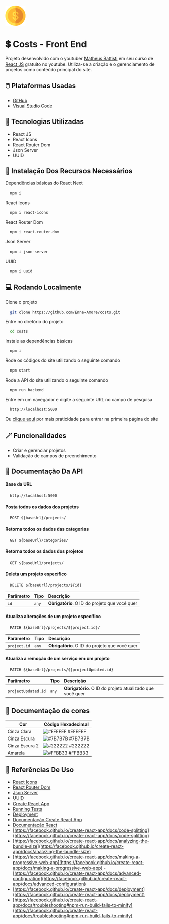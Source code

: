 
![Logo Da Costs](https://github.com/matheusbattisti/curso_react_yt/blob/d36606ba5a99d655cc901698337f1ad432da60c6/src/img/costs_logo.png)


# 💲 Costs - Front End

Projeto desenvolvido com o youtuber [Matheus Battisti](https://www.youtube.com/@MatheusBattisti) em seu curso de [React JS](https://youtube.com/playlist?list=PLnDvRpP8BneyVA0SZ2okm-QBojomniQVO&si=mP84Itow-4nrXjpK) gratuito no youtube. Utiliza-se a criação e o gerenciamento de projetos como conteúdo principal do site.


<!-- ## ✅ Demonstração

[link](url) -->


## 🖱️ Plataformas Usadas

- [GitHub](https://about.github.com/)
- [Visual Studio Code](https://code.visualstudio.com/)


## 🚀 Tecnologias Utilizadas

- React JS
- React Icons
- React Router Dom
- Json Server
- UUID


## 💾 Instalação Dos Recursos Necessários

Dependências básicas do React Next

```bash
  npm i
``` 

React Icons

```bash
  npm i react-icons
```

React Router Dom

```bash
  npm i react-router-dom
```

Json Server

```bash
  npm i json-server
```

UUID

```bash
  npm i uuid
```

## 💻 Rodando Localmente

Clone o projeto

```bash
  git clone https://github.com/Enne-Amore/costs.git
```

Entre no diretório do projeto

```bash
  cd costs
```

Instale as dependências básicas

```bash
  npm i
```

Rode os códigos do site utilizando o seguinte comando

```bash
  npm start
```

Rode a API do site utilizando o seguinte comando

```bash
  npm run backend
```

Entre em um navegador e digite a seguinte URL no campo de pesquisa

```bash
  http://localhost:5000
```
Ou [clique aqui](http://localhost:5000) por mais praticidade para entrar na primeira página do site


## 🪄 Funcionalidades

- Criar e gerenciar projetos
- Validação de campos de preenchimento


## 📁 Documentação Da API

#### Base da URL

```http
  http://localhost:5000
```

#### Posta todos os dados dos projetos

```http
  POST ${baseUrl}/projects/
```

#### Retorna todos os dados das categorias

```http
  GET ${baseUrl}/categories/
```

#### Retorna todos os dados dos projetos

```http
  GET ${baseUrl}/projects/
```

#### Deleta um projeto específico

```http
  DELETE ${baseUrl}/projects/${id}
```

| Parâmetro   | Tipo       | Descrição                                      |
| :---------- | :--------- | :--------------------------------------------- |
| `id`        | `any`      | **Obrigatório**. O ID do projeto que você quer |

#### Atualiza alterações de um projeto específico

```http
  PATCH ${baseUrl}/projects/${project.id}/
```

| Parâmetro     | Tipo       | Descrição                                      |
| :------------ | :--------- | :--------------------------------------------- |
| `project.id`  | `any`      | **Obrigatório**. O ID do projeto que você quer |

#### Atualiza a remoção de um serviço em um projeto

```http
  PATCH ${baseUrl}/projects/${projectUpdated.id}
```

| Parâmetro           | Tipo       | Descrição                                                 |
| :------------------ | :--------- | :-------------------------------------------------------- |
| `projectUpdated.id` | `any`      | **Obrigatório**. O ID do projeto atualizado que você quer |


## 🌈 Documentação de cores

| Cor                | Código Hexadecimal                                               |
| ------------------ | ---------------------------------------------------------------- |
| Cinza Clara        | ![#EFEFEF](https://via.placeholder.com/10/EFEFEF?text=+) #EFEFEF |
| Cinza Escura       | ![#7B7B7B](https://via.placeholder.com/10/7B7B7B?text=+) #7B7B7B |
| Cinza Escura 2     | ![#222222](https://via.placeholder.com/10/222222?text=+) #222222 |
| Amarela            | ![#FFBB33](https://via.placeholder.com/10/FFBB33?text=+) #FFBB33 |


## 🌟 Referências De Uso

 - [React Icons](https://react-icons.github.io/react-icons/)
 - [React Router Dom](https://reactrouter.com/en/main)
 - [Json Server](https://www.npmjs.com/package/json-server)
 - [UUID](https://www.npmjs.com/package/uuid)
 - [Create React App](https://github.com/facebook/create-react-app)
 - [Running Tests](https://facebook.github.io/create-react-app/docs/running-tests)
 - [Deployment](https://facebook.github.io/create-react-app/docs/deployment)
 - [Documentação Create React App](https://facebook.github.io/create-react-app/docs/getting-started)
 - [Documentação React](https://reactjs.org/)
 - [https://facebook.github.io/create-react-app/docs/code-splitting](https://facebook.github.io/create-react-app/docs/code-splitting)
 - [https://facebook.github.io/create-react-app/docs/analyzing-the-bundle-size](https://facebook.github.io/create-react-app/docs/analyzing-the-bundle-size)
 - [https://facebook.github.io/create-react-app/docs/making-a-progressive-web-app](https://facebook.github.io/create-react-app/docs/making-a-progressive-web-app)
 -[https://facebook.github.io/create-react-app/docs/advanced-configuration](https://facebook.github.io/create-react-app/docs/advanced-configuration)
 - [https://facebook.github.io/create-react-app/docs/deployment](https://facebook.github.io/create-react-app/docs/deployment)
 - [https://facebook.github.io/create-react-app/docs/troubleshooting#npm-run-build-fails-to-minify](https://facebook.github.io/create-react-app/docs/troubleshooting#npm-run-build-fails-to-minify)

